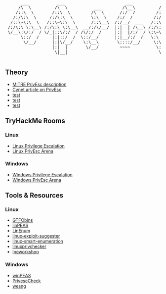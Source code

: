 <pre>

      ___           ___                       ___           ___           ___           ___     
     /\  \         /\  \          ___        /\__\         /\  \         /\  \         /\  \    
    /::\  \       /::\  \        /\  \      /:/  /        /::\  \       /::\  \       /::\  \   
   /:/\:\  \     /:/\:\  \       \:\  \    /:/  /        /:/\:\  \     /:/\ \  \     /:/\:\  \  
  /::\~\:\  \   /::\~\:\  \      /::\__\  /:/__/  ___   /::\~\:\  \   _\:\~\ \  \   /:/  \:\  \ 
 /:/\:\ \:\__\ /:/\:\ \:\__\  __/:/\/__/  |:|  | /\__\ /:/\:\ \:\__\ /\ \:\ \ \__\ /:/__/ \:\__\
 \/__\:\/:/  / \/_|::\/:/  / /\/:/  /     |:|  |/:/  / \:\~\:\ \/__/ \:\ \:\ \/__/ \:\  \  \/__/
      \::/  /     |:|::/  /  \::/__/      |:|__/:/  /   \:\ \:\__\    \:\ \:\__\    \:\  \      
       \/__/      |:|\/__/    \:\__\       \::::/__/     \:\ \/__/     \:\/:/  /     \:\  \     
                  |:|  |       \/__/        ~~~~          \:\__\        \::/  /       \:\__\    
                   \|__|                                   \/__/         \/__/         \/__/    

</pre>

<h2>Theory</h2>
<ul>
      <li><a href="https://attack.mitre.org/tactics/TA0004/">MITRE PrivEsc description</a></li>
      <li><a href="https://www.cynet.com/network-attacks/privilege-escalation/">Cynet article on PrivEsc</a></li>
      <li><a href="">test</a></li>
      <li><a href="">test</a></li>
      <li><a href="">test</a></li>
</ul>

<h2>TryHackMe Rooms</h2>

<h3>Linux</h3>
<ul>
      <li><a href="https://tryhackme.com/room/linprivesc">Linux Privilege Escalation</a></li>
      <li><a href="https://tryhackme.com/room/linuxprivescarena">Linux PrivEsc Arena</a></li>
</ul>

<h3>Windows</h3>
<ul>
      <li><a href="https://tryhackme.com/room/windowsprivesc20">Windows Privilege Escalation</a></li>
      <li><a href="https://tryhackme.com/room/windowsprivescarena">Windows PrivEsc Arena</a></li>
</ul>

<h2>Tools & Resources</h2>

<h3>Linux</h3>
<ul>
      <li><a href="https://gtfobins.github.io/">GTFObins</a></li>
      <li><a href="https://github.com/carlospolop/privilege-escalation-awesome-scripts-suite/tree/master/linPEAS">linPEAS</a></li>
      <li><a href="https://github.com/rebootuser/LinEnum">LinEnum</a></li>
      <li><a href="https://github.com/mzet-/linux-exploit-suggester">linux-exploit-suggester</a></li>
      <li><a href="https://github.com/diego-treitos/linux-smart-enumeration">linux-smart-enumeration</a></li>
      <li><a href="https://github.com/linted/linuxprivchecker">linuxprivchecker</a></li>
      <li><a href="https://github.com/sagishahar/lpeworkshop">lpeworkshop</a></li>
</ul>

<h3>Windows</h3>
<ul>
      <li><a href="https://github.com/carlospolop/PEASS-ng/tree/master/winPEAS">winPEAS</a></li>
      <li><a href="https://github.com/itm4n/PrivescCheck">PrivescCheck</a></li>
      <li><a href="https://github.com/bitsadmin/wesng">wesng</a></li>
</ul>
